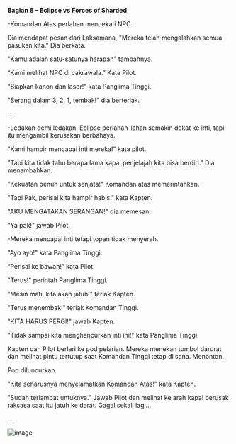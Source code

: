 **Bagian 8 – Eclipse vs Forces of Sharded**

-Komandan Atas perlahan mendekati NPC.

Dia mendapat pesan dari Laksamana, "Mereka telah mengalahkan semua pasukan kita." Dia berkata.

"Kamu adalah satu-satunya harapan" tambahnya.

“Kami melihat NPC di cakrawala.” Kata Pilot.

"Siapkan kanon dan laser!" kata Panglima Tinggi.

"Serang dalam 3, 2, 1, tembak!" dia berteriak.

…

-Ledakan demi ledakan, Eclipse perlahan-lahan semakin dekat ke inti, tapi itu mengambil kerusakan berbahaya.

"Kami hampir mencapai inti mereka!" kata pilot.

"Tapi kita tidak tahu berapa lama kapal penjelajah kita bisa berdiri." Dia menambahkan.

"Kekuatan penuh untuk senjata!" Komandan atas memerintahkan.

"Tapi Pak, perisai kita hampir habis." kata Kapten.

"AKU MENGATAKAN SERANGAN!" dia memesan.

"Ya pak!" jawab Pilot.

-Mereka mencapai inti tetapi topan tidak menyerah.

"Ayo ayo!" kata Panglima Tinggi.

“Perisai ke bawah!” kata Pilot.

"Terus!" perintah Panglima Tinggi.

"Mesin mati, kita akan jatuh!" teriak Kapten.

"Terus menembak!" teriak Komandan Tinggi.

"KITA HARUS PERGI!" jawab Kapten.

"Tidak sampai kita menghancurkan inti ini!" kata Panglima Tinggi.

Kapten dan Pilot berlari ke pod pelarian. Mereka menekan tombol darurat dan melihat pintu tertutup saat Komandan Tinggi tetap di sana. Menonton.

Pod diluncurkan.

"Kita seharusnya menyelamatkan Komandan Atas!" kata Kapten.

"Sudah terlambat untuknya." Jawab Pilot dan melihat ke arah kapal perusak raksasa saat itu jatuh ke darat. Gagal sekali lagi…

…


![image](https://user-images.githubusercontent.com/62565267/120976922-756e4d80-c77b-11eb-8828-f6305c3c9fe8.png)
